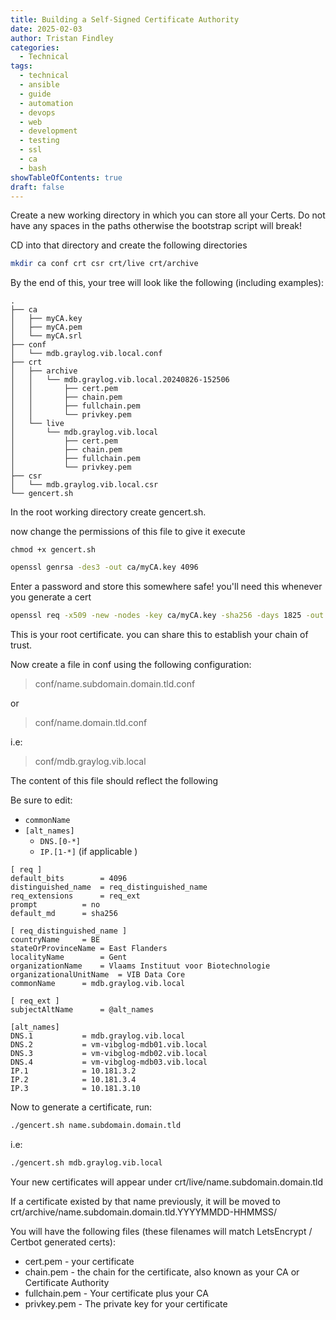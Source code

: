 ```yaml
---
title: Building a Self-Signed Certificate Authority
date: 2025-02-03
author: Tristan Findley
categories:
  - Technical
tags:
  - technical
  - ansible
  - guide
  - automation
  - devops
  - web
  - development
  - testing
  - ssl
  - ca
  - bash
showTableOfContents: true
draft: false
---
```


Create a new working directory in which you can store all your Certs. Do not have any spaces in the paths otherwise the bootstrap script will break!

CD into that directory and create the following directories

```bash
mkdir ca conf crt csr crt/live crt/archive
```

By the end of this, your tree will look like the following (including examples):
```
.
├── ca
│   ├── myCA.key
│   ├── myCA.pem
│   └── myCA.srl
├── conf
│   └── mdb.graylog.vib.local.conf
├── crt
│   ├── archive
│   │   └── mdb.graylog.vib.local.20240826-152506
│   │       ├── cert.pem
│   │       ├── chain.pem
│   │       ├── fullchain.pem
│   │       └── privkey.pem
│   └── live
│       └── mdb.graylog.vib.local
│           ├── cert.pem
│           ├── chain.pem
│           ├── fullchain.pem
│           └── privkey.pem
├── csr
│   └── mdb.graylog.vib.local.csr
└── gencert.sh
```

In the root working directory create gencert.sh.

now change the permissions of this file to give it execute

```
chmod +x gencert.sh
```

```bash
openssl genrsa -des3 -out ca/myCA.key 4096
```

Enter a password and store this somewhere safe! you'll need this whenever you generate a cert

```bash
openssl req -x509 -new -nodes -key ca/myCA.key -sha256 -days 1825 -out ca/myCA.pem
```

This is your root certificate. you can share this to establish your chain of trust.

Now create a file in conf using the following configuration:
> conf/name.subdomain.domain.tld.conf

or
> conf/name.domain.tld.conf

i.e:
> conf/mdb.graylog.vib.local

The content of this file should reflect the following

Be sure to edit:
- `commonName`
- `[alt_names]`
	- `DNS.[0-*]`
	- `IP.[1-*]` (if applicable )

```
[ req ]
default_bits		= 4096
distinguished_name	= req_distinguished_name
req_extensions		= req_ext
prompt			= no
default_md		= sha256

[ req_distinguished_name ]
countryName		= BE
stateOrProvinceName	= East Flanders
localityName		= Gent
organizationName	= Vlaams Instituut voor Biotechnologie
organizationalUnitName	= VIB Data Core
commonName		= mdb.graylog.vib.local

[ req_ext ]
subjectAltName		= @alt_names

[alt_names]
DNS.1			= mdb.graylog.vib.local
DNS.2			= vm-vibglog-mdb01.vib.local
DNS.3			= vm-vibglog-mdb02.vib.local
DNS.4			= vm-vibglog-mdb03.vib.local
IP.1			= 10.181.3.2
IP.2			= 10.181.3.4
IP.3			= 10.181.3.10
```

Now to generate a certificate, run:

```bash
./gencert.sh name.subdomain.domain.tld
```

i.e:
```bash
./gencert.sh mdb.graylog.vib.local
```

Your new certificates will appear under crt/live/name.subdomain.domain.tld

If a certificate existed by that name previously, it will be moved to crt/archive/name.subdomain.domain.tld.YYYYMMDD-HHMMSS/

You will have the following files (these filenames will match LetsEncrypt / Certbot generated certs):
- cert.pem - your certificate
- chain.pem - the chain for the certificate, also known as your CA or Certificate Authority
- fullchain.pem - Your certificate plus your CA
- privkey.pem - The private key for your certificate